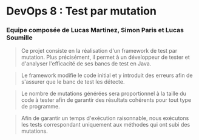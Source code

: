 # DevOps 8 : Test par mutation

### Equipe composée de Lucas Martinez, Simon Paris et Lucas Soumille


> Ce projet consiste en la réalisation d'un framework de test par mutation. Plus précisément, 
il permet à un développeur de tester et d'analyser l'efficacité de ses bancs de test en Java.

> Le framework modifie le code initial et y introduit des erreurs afin de s'assurer que le banc
 de test les détecte.

> Le nombre de mutations générées sera proportionnel à la taille du code à tester
afin de garantir des résultats cohérents pour tout type de programme.  
    
> Afin de garantir un temps d'exécution raisonnable, nous exécutons les tests correspondant 
uniquement aux méthodes qui ont subi des mutations.